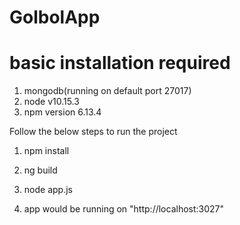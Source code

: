 # GolbolApp

# basic installation required
1. mongodb(running on default port 27017)
2. node v10.15.3
3. npm version 6.13.4

Follow the below steps to run the project
1. npm install

2. ng build

3. node app.js

4. app would be running on "http://localhost:3027"

